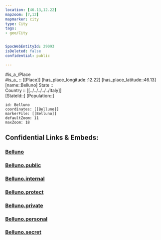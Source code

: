 ```yaml
---
location: [46.13,12.22] 
mapzoom: [7,12] 
mapmarker: city 
type: City
tags:
- geo/City


SpocWebEntityId: 29093
isDeleted: false
confidential: public

---
```

#is_a_/Place  
#is_a_ :: [[Place]] 
[has_place_longitude::12.22] 
[has_place_latitude::46.13] 
[name::Belluno] 
State ::  
Country :: [[../../../../../Italy]]  
[StateId::] 
[Population::] 



```leaflet
id: Belluno
coordinates: [[Belluno]] 
markerFile: [[Belluno]] 
defaultZoom: 11 
maxZoom: 18
```


## Confidential Links & Embeds: 

### [Belluno](/_Standards/Earth/Continent/Europe/Europe~South/Italy/regions~Italy/Veneto/Belluno.Province/City/Belluno.md) 

### [Belluno.public](/_public/Earth/Continent/Europe/Europe~South/Italy/regions~Italy/Veneto/Belluno.Province/City/Belluno.public.md) 

### [Belluno.internal](/_internal/Earth/Continent/Europe/Europe~South/Italy/regions~Italy/Veneto/Belluno.Province/City/Belluno.internal.md) 

### [Belluno.protect](/_protect/Earth/Continent/Europe/Europe~South/Italy/regions~Italy/Veneto/Belluno.Province/City/Belluno.protect.md) 

### [Belluno.private](/_private/Earth/Continent/Europe/Europe~South/Italy/regions~Italy/Veneto/Belluno.Province/City/Belluno.private.md) 

### [Belluno.personal](/_personal/Earth/Continent/Europe/Europe~South/Italy/regions~Italy/Veneto/Belluno.Province/City/Belluno.personal.md) 

### [Belluno.secret](/_secret/Earth/Continent/Europe/Europe~South/Italy/regions~Italy/Veneto/Belluno.Province/City/Belluno.secret.md)

